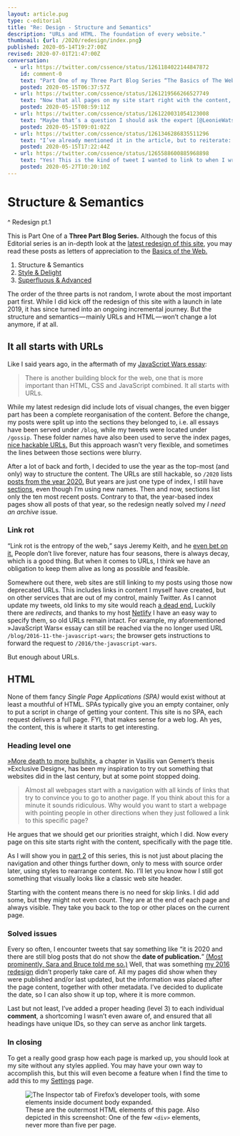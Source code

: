 ```yaml
---
layout: article.pug
type: c-editorial
title: "Re: Design - Structure and Semantics"
description: "URLs and HTML. The foundation of every website."
thumbnail: {url: /2020/redesign/index.png}
published: 2020-05-14T19:27:00Z
revised: 2020-07-01T21:47:00Z
conversation:
  - url: https://twitter.com/cssence/status/1261184022144847872
    id: comment-0
    text: "Part One of my Three Part Blog Series “The Basics of The Web”:<br>A letter of appreciation to #HTML<br>[cssence.com/2020/redesign-structure-and-semantics](/2020/redesign-structure-and-semantics/)"
    posted: 2020-05-15T06:37:57Z
  - url: https://twitter.com/cssence/status/1261219566266527749
    text: "Now that all pages on my site start right with the content, as hinted in [@vasilis](https://twitter.com/vasilis)’ thesis “Exclusive Design”, I wonder: People relying on assistive technology, did you get so used to website crap that not having to bypass a header/navigation with a lot of links seems weird? #a11y"
    posted: 2020-05-15T08:59:11Z
  - url: https://twitter.com/cssence/status/1261220031054123008
    text: "Maybe that’s a question I should ask the expert [@LeonieWatson](https://twitter.com/LeonieWatson) directly…<br>[twitter.com/cssence/status/1261219566266527749](https://twitter.com/cssence/status/1261219566266527749)<br>#HTML #a11y"
    posted: 2020-05-15T09:01:02Z
  - url: https://twitter.com/cssence/status/1261346286835511296
    text: "I’ve already mentioned it in the article, but to reiterate: [@netlify](https://twitter.com/netlify) redirects are *chef’s kiss*"
    posted: 2020-05-15T17:22:44Z
  - url: https://twitter.com/cssence/status/1265588600885968898
    text: "Yes! This is the kind of tweet I wanted to link to when I wrote [this].<br>I’ve updated the article to include the Sara&Bruce™ reference.<br>[twitter.com/brucel/status/1265577433199267840](https://twitter.com/brucel/status/1265577433199267840)"
    posted: 2020-05-27T10:20:10Z
---
```


# Structure & Semantics
^ Redesign pt.1

<div class="standoff metadata"><link rel="stylesheet" href="/2020/redesign/series.css">

This is Part One of a <strong id="3-part-blog-series">Three Part Blog Series.</strong> Although the focus of this Editorial series is an in-depth look at the [latest redesign of this site](/2019/just-launch/), you may read these posts as letters of appreciation to the [Basics of the Web.](/2016/webdesign-basics/)

<ol class="figure" aria-labelledby="3-part-blog-series">
<li>Structure &amp; Semantics</li>
<li><a href="/2020/redesign-style-and-delight/">Style &amp; Delight</a></li>
<li><a href="/2020/redesign-superfluous-and-advanced/">Superfluous &amp; Advanced</a></li>
</ol>

The order of the three parts is not random, I wrote about the most important part first. While I did kick off the redesign of this site with a launch in late 2019, it has since turned into an ongoing incremental journey. But the structure and semantics&#8202;&mdash;&#8202;mainly URLs and HTML&#8202;&mdash;&#8202;won’t change a lot anymore, if at all.

</div>

## It all starts with URLs

Like I said years ago, in the aftermath of my [JavaScript Wars essay](/2016/the-javascript-wars/):

> There is another building block for the web, one that is more important than HTML, CSS and JavaScript combined. It all starts with URLs.

While my latest redesign did include lots of visual changes, the even bigger part has been a complete reorganisation of the content. Before the change, my posts were split up into the sections they belonged to, i.e. all essays have been served under `/blog`, while my tweets were located under `/gossip`. These folder names have also been used to serve the index pages, [nice hackable URLs.](https://adactio.com/journal/1197) But this approach wasn’t very flexible, and sometimes the lines between those sections were blurry.

After a lot of back and forth, I decided to use the year as the top-most (and only) way to structure the content. The URLs are still hackable, so `/2020` lists [posts from the year 2020.](/2020/) But years are just one type of index, I still have [sections](#navigation), even though I’m using new names. Then and now, sections list only the ten most recent posts. Contrary to that, the year-based index pages show all posts of that year, so the redesign neatly solved my _I need an archive_ issue.

### Link rot

<q>Link rot is the entropy of the web,</q> says Jeremy Keith, and he [even bet on it.](http://longbets.org/601/) People don’t live forever, nature has four seasons, there is always decay, which is a good thing. But when it comes to URLs, I think we have an obligation to keep them alive as long as possible and feasible.

Somewhere out there, web sites are still linking to my posts using those now deprecated URLs. This includes links in content I myself have created, but on other services that are out of my control, mainly Twitter. As I cannot update my tweets, old links to my site would reach [a dead end.](/404/) Luckily there are _redirects,_ and thanks to my host [Netlify](https://www.netlify.com/) I have an easy way to specify them, so old URLs remain intact. For example, my aforementioned »JavaScript Wars« essay can still be reached via the no longer used URL `/blog/2016-11-the-javascript-wars`; the browser gets instructions to forward the request to `/2016/the-javascript-wars`.

But enough about URLs.

## HTML

None of them fancy _Single Page Applications (SPA)_ would exist without at least a mouthful of HTML. SPAs typically give you an empty container, only to put a script in charge of getting your content. This site is no SPA, each request delivers a full page. FYI, that makes sense for a web log. Ah yes, the content, this is where it starts to get interesting.

### Heading level one

[»More death to more bullshit«](https://exclusive-design.vasilis.nl/more-death-to-more-bullshit/), a chapter in Vasilis van Gemert’s thesis »Exclusive Design«, has been my inspiration to try out something that websites did in the last century, but at some point stopped doing.

> Almost all webpages start with a navigation with all kinds of links that try to convince you to go to another page. If you think about this for a minute it sounds ridiculous. Why would you want to start a webpage with pointing people in other directions when they just followed a link to this specific page?

He argues that we should get our priorities straight, which I did. Now every page on this site starts right with the content, specifically with the page title.

As I will show you in [part 2](/2020/redesign-style-and-delight) of this series, this is not just about placing the navigation and other things further down, only to mess with source order later, using styles to rearrange content. No. I’ll let you know how I still got something that visually looks like a classic web site header.

Starting with the content means there is no need for skip links. I did add some, but they might not even count. They are at the end of each page and always visible. They take you back to the top or other places on the current page.

### Solved issues

Every so often, I encounter tweets that say something like <q>it is 2020 and there are still blog posts that do not show the **date of publication.**</q> [(Most prominently, Sara and Bruce told me so.)](https://twitter.com/brucel/status/1265577433199267840) Well, that was something [my 2016 redesign](/2016/redesign/) didn’t properly take care of. All my pages did show when they were published and/or last updated, but the information was placed after the page content, together with other metadata. I’ve decided to duplicate the date, so I can also show it up top, where it is more common.

Last but not least, I’ve added a proper heading (level 3) to each individual **comment**, a shortcoming I wasn’t even aware of, and ensured that all headings have unique IDs, so they can serve as anchor link targets.

### In closing

To get a really good grasp how each page is marked up, you should look at my site without any styles applied. You may have your own way to accomplish this, but this will even become a feature when I find the time to add this to my [Settings](/settings/) page.

<figure class="standout invert"><img src="/2020/redesign-structure-and-semantics/x-ray.png" alt="The Inspector tab of Firefox’s developer tools, with some elements inside document body expanded."><figcaption>These are the outermost HTML elements of this page. Also depicted in this screenshot: One of the few <code>&lt;div&gt;</code> elements, never more than five per page.</figcaption></figure>
